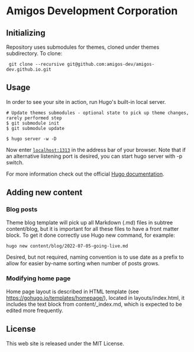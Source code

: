 # Amigos Development Corporation


## Initializing

Repository uses submodules for themes, cloned under themes subdirectory. 
To clone:
```
 git clone --recursive git@github.com:amigos-dev/amigos-dev.github.io.git
```


## Usage

In order to see your site in action, run Hugo's built-in local server.

```
# Update themes submodules - optional state to pick up theme changes, rarely performed step
$ git submodule init
$ git submodule update

$ hugo server -w -D
```

Now enter [`localhost:1313`](http://localhost:1313) in the address bar of your browser.
Note that if an alternative listening port is desired, you can start hugo server with -p switch. 

For more information check out the official [Hugo documentation](http://gohugo.io/overview/usage/).


## Adding new content

### Blog posts

Theme blog template will pick up all Markdown (.md) files in subtree content/blog, but it is important for all these files to have a front matter block. To get it done correctly use Hugo new command, for example:
```
hugo new content/blog/2022-07-05-going-live.md
```

Desired, but not required, naming convention is to use date as a prefix to allow for easier by-name sorting when number of posts grows. 

### Modifying home page

Home page layout is described in HTML template (see https://gohugo.io/templates/homepage/), located in layouts/index.html, it includes the text block from content/_index.md, which is expected to be edited more frequently. 

## License

This web site is released under the MIT License. 
